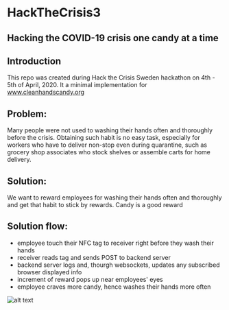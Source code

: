 HackTheCrisis3
================

Hacking the COVID-19 crisis one candy at a time
------------
Introduction
------------
This repo was created during Hack the Crisis Sweden hackathon on 4th - 5th of April, 2020.
It a minimal implementation for www.cleanhandscandy.org


Problem:
------------
Many people were not used to washing their hands often and thoroughly before the crisis.
Obtaining such habit is no easy task, especially for workers who have to deliver non-stop even during quarantine, such as grocery  shop associates who stock shelves or assemble carts for home delivery.


Solution:
------------
We want to reward employees for washing their hands often and thoroughly and get that habit to stick by rewards.
Candy is a good reward

Solution flow:
------------
- employee touch their NFC tag to receiver right before they wash their hands
- receiver reads tag and sends POST to backend server
- backend server logs and, thourgh websockets, updates any subscribed browser displayed info
- increment of reward pops up near employees' eyes
- employee craves more candy, hence washes their hands more often

![alt text](https://raw.githubusercontent.com/rEphEOn/HackTheCrisis3/master/IMG_20200405_205039.jpg)
